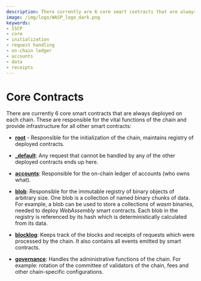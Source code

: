 ```yaml
---
description: There currently are 6 core smart contracts that are always deployed on each  chain, root, _default, accounts, blob, blocklog, and governance.
image: /img/logo/WASP_logo_dark.png
keywords:
- ISCP
- core
- initialization
- request handling
- on-chain ledger
- accounts
- data
- receipts
--- 
```

# Core Contracts

There are currently 6 core smart contracts that are always deployed on each
chain. These are responsible for the vital functions of the chain and
provide infrastructure for all other smart contracts:

- [__root__](root.md) - Responsible for the initialization of the chain, maintains registry of deployed contracts.

- [___default__](default.md): Any request that cannot be handled by any of the
  other deployed contracts ends up here.

- [__accounts__](accounts.md): Responsible for the on-chain ledger of accounts (who owns what).

- [__blob__](blob.md): Responsible for the immutable registry of binary objects of arbitrary size. One blob is a collection of named binary chunks of data. For
  example, a blob can be used to store a collections of _wasm_ binaries, needed
  to deploy _WebAssembly_ smart contracts. Each blob in the registry is 
  referenced by its hash which is deterministically calculated from its data.

- [__blocklog__](blocklog.md): Keeps track of the blocks and receipts of requests which were processed by the chain. It also contains all events emitted by smart contracts.

- [__governance__](governance.md): Handles the administrative functions of the chain. For example: rotation of the committee of validators of the chain, fees and other chain-specific configurations.
